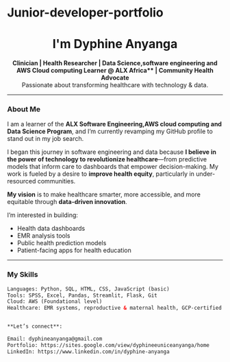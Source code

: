 # Junior-developer-portfolio
<!-- README.md for GitHub Profile -->

<h1 align="center"> I'm Dyphine Anyanga</h1>
<p align="center">
  <strong>Clinician | Health Researcher | Data Science,software engineering and AWS Cloud computing Learner @ ALX Africa** | Community Health Advocate</strong><br/>
  Passionate about transforming healthcare with technology & data.
</p>

---

###  About Me

I am a learner of the **ALX Software Engineering,AWS cloud computing and Data Science Program**, and I’m currently revamping my GitHub profile to stand out in my job search.

I began this journey in software engineering and data because **I believe in the power of technology to revolutionize healthcare**—from predictive models that inform care to dashboards that empower decision-making. My work is fueled by a desire to **improve health equity**, particularly in under-resourced communities.

 **My vision** is to make healthcare smarter, more accessible, and more equitable through **data-driven innovation**.

I’m interested in building:
- Health data dashboards
- EMR analysis tools
- Public health prediction models
- Patient-facing apps for health education

---

###  My Skills

```html
Languages: Python, SQL, HTML, CSS, JavaScript (basic)  
Tools: SPSS, Excel, Pandas, Streamlit, Flask, Git  
Cloud: AWS (Foundational level)  
Healthcare: EMR systems, reproductive & maternal health, GCP-certified


**Let’s connect**:

Email: dyphineanyanga@gmail.com  
Portfolio: https://sites.google.com/view/dyphineeuniceanyanga/home  
LinkedIn: https://www.linkedin.com/in/dyphine-anyanga  
 


 



